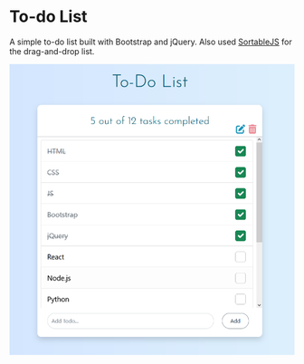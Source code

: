 # To-do List
A simple to-do list built with Bootstrap and jQuery. Also used [SortableJS](https://github.com/SortableJS/Sortable) for the drag-and-drop list.

![To-do List](img/screenshot.png)
